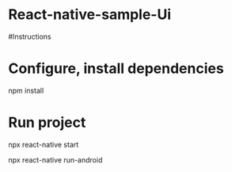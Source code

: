 ﻿# React-native-sample-Ui

#Instructions
# Configure, install dependencies
npm install
# Run project
npx react-native start 


npx react-native run-android
